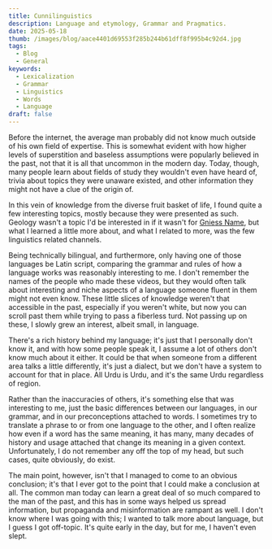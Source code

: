 ```yaml
---
title: Cunnilinguistics
description: Language and etymology, Grammar and Pragmatics.
date: 2025-05-18
thumb: /images/blog/aace4401d69553f285b244b61dff8f995b4c92d4.jpg
tags:
  - Blog
  - General
keywords:
  - Lexicalization
  - Grammar
  - Linguistics
  - Words
  - Language
draft: false
---
```


Before the internet, the average man probably did not know much outside of his own field of expertise. This is somewhat evident with how higher levels of superstition and baseless assumptions were popularly believed in the past, not that it is all that uncommon in the modern day. Today, though, many people learn about fields of study they wouldn't even have heard of, trivia about topics they were unaware existed, and other information they might not have a clue of the origin of.

In this vein of knowledge from the diverse fruit basket of life, I found quite a few interesting topics, mostly because they were presented as such. Geology wasn't a topic I'd be interested in if it wasn't for [Gniess Name](https://www.youtube.com/@gneissname), but what I learned a little more about, and what I related to more, was the few linguistics related channels.

Being technically bilingual, and furthermore, only having one of those languages be Latin script, comparing the grammar and rules of how a language works was reasonably interesting to me. I don't remember the names of the people who made these videos, but they would often talk about interesting and niche aspects of a language someone fluent in them might not even know. These little slices of knowledge weren't that accessible in the past, especially if you weren't white, but now you can scroll past them while trying to pass a fiberless turd. Not passing up on these, I slowly grew an interest, albeit small, in language.

There's a rich history behind my language; it's just that I personally don't know it, and with how some people speak it, I assume a lot of others don't know much about it either. It could be that when someone from a different area talks a little differently, it's just a dialect, but we don't have a system to account for that in place. All Urdu is Urdu, and it's the same Urdu regardless of region.

Rather than the inaccuracies of others, it's something else that was interesting to me, just the basic differences between our languages, in our grammar, and in our preconceptions attached to words. I sometimes try to translate a phrase to or from one language to the other, and I often realize how even if a word has the same meaning, it has many, many decades of history and usage attached that change its meaning in a given context. Unfortunately, I do not remember any off the top of my head, but such cases, quite obviously, do exist.

The main point, however, isn't that I managed to come to an obvious conclusion; it's that I ever got to the point that I could make a conclusion at all. The common man today can learn a great deal of so much compared to the man of the past, and this has in some ways helped us spread information, but propaganda and misinformation are rampant as well.
I don't know where I was going with this; I wanted to talk more about language, but I guess I got off-topic. It's quite early in the day, but for me, I haven't even slept.
